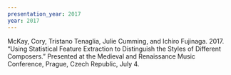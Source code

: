 ```yaml
---
presentation_year: 2017
year: 2017
---
```


McKay, Cory, Tristano Tenaglia, Julie Cumming, and Ichiro Fujinaga. 2017. “Using Statistical Feature Extraction to Distinguish the Styles of Different Composers.” Presented at the Medieval and Renaissance Music Conference, Prague, Czech Republic, July 4.